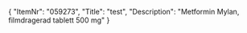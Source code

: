 {
  "ItemNr": "059273",
  "Title": "test",
  "Description": "Metformin Mylan, filmdragerad tablett 500 mg"
}